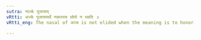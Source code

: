 ```yaml
---
sutra: नाञ्चेः पूजायाम्
vRtti: अञ्चेः पूजायामर्थे नकारस्य लोपो न भवति ॥
vRtti_eng: The nasal of अञ्च is not elided when the meaning is to honor.

---
```

